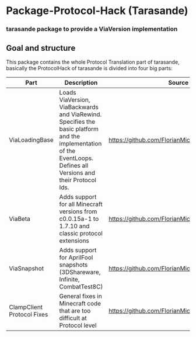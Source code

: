 # Package-Protocol-Hack (Tarasande)
### tarasande package to provide a ViaVersion implementation

## Goal and structure 
This package contains the whole Protocol Translation part of tarasande, basically the ProtocolHack of tarasande is divided into four big parts:

| Part                       | Description                                                                                                                                                             | Source                                           |
|----------------------------|-------------------------------------------------------------------------------------------------------------------------------------------------------------------------|--------------------------------------------------|
| ViaLoadingBase             | Loads ViaVersion, ViaBackwards and ViaRewind.<br>Specifies the basic platform and the implementation of the EventLoops.<br>Defines all Versions and their Protocol Ids. | https://github.com/FlorianMichael/ViaLoadingBase |
| ViaBeta                    | Adds support for all Minecraft versions from c0.0.15a-1 to 1.7.10 and classic protocol extensions                                                                       | https://github.com/FlorianMichael/ViaBeta        |
| ViaSnapshot                | Adds support for AprilFool snapshots (3DShareware, Infinite, CombatTest8C)                                                                                              | https://github.com/FlorianMichael/ViaSnapshot    |
| ClampClient Protocol Fixes | General fixes in Minecraft code that are too difficult at Protocol level                                                                                                | https://github.com/FlorianMichael/ClampSource    |

